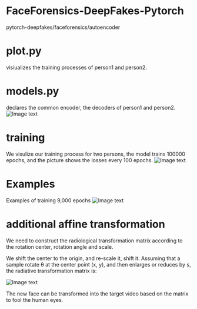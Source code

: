 # FaceForensics-DeepFakes-Pytorch
pytorch-deepfakes/faceforensics/autoencoder
# plot.py
visiualizes the training processes of person1 and person2.

# models.py
declares the common encoder, the decoders of person1 and person2.
![Image text](https://github.com/futureisatyourhand/FaceForensics-DeepFakes-Pytorch/blob/master/deepfake.gif)
# training
We visulize our training process for two persons, the model trains 100000 epochs, and the picture shows the losses every 100 epochs.
![Image text](https://github.com/futureisatyourhand/FaceForensics-DeepFakes-Pytorch/blob/master/train.png)
# Examples
Examples of training 9,000 epochs
![Image text](https://github.com/futureisatyourhand/FaceForensics-DeepFakes-Pytorch/blob/master/9000.jpg)

# additional affine transformation
We need to construct the radiological transformation matrix according to the rotation center, rotation angle and scale.

We shift the center to the origin, and re-scale it, shift it.
Assuming that a sample rotate θ at the center point (x, y), and then enlarges or reduces by s, the radiative transformation matrix is:

![Image text](https://github.com/futureisatyourhand/FaceForensics-DeepFakes-Pytorch/blob/master/matrix.png)

The new face can be transformed into the target video based on the matrix to fool the human eyes.


